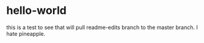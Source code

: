 # hello-world



this is a test to see that will pull readme-edits branch to the master branch.
I hate pineapple.
